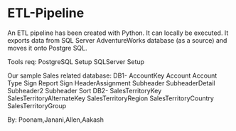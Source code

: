 # ETL-Pipeline

An ETL pipeline has been created with Python. It can locally be executed. It exports data from SQL Server AdventureWorks database (as a source) and moves it onto Postgre SQL.

Tools req:
PostgreSQL Setup
SQLServer Setup

Our sample Sales related database:
DB1- AccountKey	Account	Account Type	Sign	Report Sign	HeaderAssignment	Subheader	SubheaderDetail	Subheader2	Subheader Sort
DB2- SalesTerritoryKey	SalesTerritoryAlternateKey	SalesTerritoryRegion	SalesTerritoryCountry	SalesTerritoryGroup

By:
Poonam,Janani,Allen,Aakash
